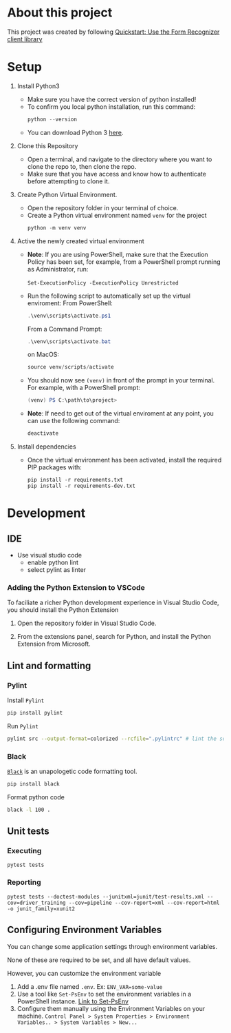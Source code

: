# About this project

This project was created by following [Quickstart: Use the Form Recognizer client library](https://docs.microsoft.com/en-us/azure/cognitive-services/form-recognizer/quickstarts/client-library?tabs=windows&pivots=programming-language-python)

# Setup

1. Install Python3
   * Make sure you have the correct version of python installed!
   * To confirm you local python installation, run this command:
      ```PowerShell
      python --version
      ```
   * You can download Python 3 [here](https://www.python.org/downloads/).

1. Clone this Repository
   * Open a terminal, and navigate to the directory where you want to clone the repo to, then clone the repo.
   * Make sure that you have access and know how to authenticate before attempting to clone it.

1. Create Python Virtual Environment.
   * Open the repository folder in your terminal of choice.
   * Create a Python virtual environment named `venv` for the project
      ```PowerShell
      python -m venv venv
      ```

1. Active the newly created virtual environment
   * **Note**: If you are using PowerShell, make sure that the Execution Policy has been set, for example, from a PowerShell prompt running as Administrator, run:<br></br> `Set-ExecutionPolicy -ExecutionPolicy Unrestricted`
   * Run the following script to automatically set up the virtual enviroment:
      From PowerShell:
    
      ```PowerShell
      .\venv\scripts\activate.ps1
      ```

      From a Command Prompt:

      ```PowerShell
      .\venv\scripts\activate.bat
      ```

      on MacOS:

      ```PowerShell
      source venv/scripts/activate
      ```
   * You should now see `(venv)` in front of the prompt in your terminal.  For example, with a PowerShell prompt: 

      ```PowerShell
      (venv) PS C:\path\to\project>
      ```
   * **Note**: If need to get out of the virtual enviroment at any point, you can use the following command:
      ```PowerShell
      deactivate
      ```

1. Install dependencies
   * Once the virtual environment has been activated, install the required PIP packages with:
      ```
      pip install -r requirements.txt
      pip install -r requirements-dev.txt
      ```

# Development
##  IDE
* Use visual studio code 
  * enable python lint
  * select pylint as linter

### Adding the Python Extension to VSCode

To faciliate a richer Python development experience in Visual Studio Code, you should install the Python Extension

1. Open the repository folder in Visual Studio Code.

1. From the extensions panel, search for Python, and install the Python Extension from Microsoft.


## Lint and formatting


### Pylint

Install `Pylint`

```bash
pip install pylint
```

Run `Pylint`

```bash
pylint src --output-format=colorized --rcfile=".pylintrc" # lint the source directory
```

### Black

[`Black`](https://github.com/psf/black) is an unapologetic code formatting tool.

```bash
pip install black
```

Format python code

```bash
black -l 100 .
```

## Unit tests

### Executing
```
pytest tests
```

### Reporting
```
pytest tests --doctest-modules --junitxml=junit/test-results.xml --cov=driver_training --cov=pipeline --cov-report=xml --cov-report=html -o junit_family=xunit2
```

## Configuring Environment Variables

You can change some application settings through environment variables.

None of these are required to be set, and all have default values.

However, you can customize the  environment variable

1. Add a .env file named `.env`. Ex: `ENV_VAR=some-value`
1. Use a tool like `Set-PsEnv` to set the environment variables in a PowerShell instance. [Link to Set-PsEnv](https://www.powershellgallery.com/packages/Set-PsEnv/0.0.2)
1. Configure them manually using the Environment Variables on your machine. `Control Panel > System Properties > Environment Variables.. > System Variables > New...`
